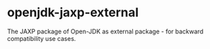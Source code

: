 # openjdk-jaxp-external
The JAXP package of Open-JDK as external package - for backward compatibility use cases.
